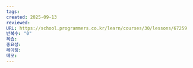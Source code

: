 ```yaml
---
tags:
created: 2025-09-13
reviewed:
URL: https://school.programmers.co.kr/learn/courses/30/lessons/67259
반복수: "0"
복습:
중요성:
레이팅:
메모:
---
```

